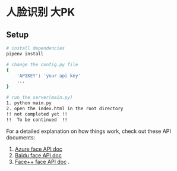 # 人脸识别 大PK

## Setup

``` bash
# install dependencies
pipenv install 

# change the config.py file
{
    'APIKEY': 'your api key'
    ...
}

# run the server(main.py)
1. python main.py
2. open the index.html in the root directory
!! not completed yet !!
!!  To be continued  !!
```

For a detailed explanation on how things work, check out these API documents:  
1. [Azure face API doc](https://dev.cognitive.azure.cn/docs/services/563879b61984550e40cbbe8d/operations/563879b61984550f30395236)  
2. [Baidu face API doc](https://ai.baidu.com/docs#/Face-Detect-V3/top)   
3. [Face++ face API doc](https://console.faceplusplus.com.cn/documents/4888373)
.